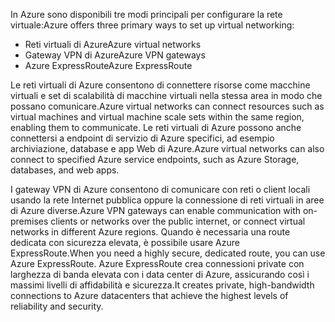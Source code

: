 <span data-ttu-id="bbb63-101">In Azure sono disponibili tre modi principali per configurare la rete virtuale:</span><span class="sxs-lookup"><span data-stu-id="bbb63-101">Azure offers three primary ways to set up virtual networking:</span></span>

- <span data-ttu-id="bbb63-102">Reti virtuali di Azure</span><span class="sxs-lookup"><span data-stu-id="bbb63-102">Azure virtual networks</span></span>
- <span data-ttu-id="bbb63-103">Gateway VPN di Azure</span><span class="sxs-lookup"><span data-stu-id="bbb63-103">Azure VPN gateways</span></span>
- <span data-ttu-id="bbb63-104">Azure ExpressRoute</span><span class="sxs-lookup"><span data-stu-id="bbb63-104">Azure ExpressRoute</span></span>

<span data-ttu-id="bbb63-105">Le reti virtuali di Azure consentono di connettere risorse come macchine virtuali e set di scalabilità di macchine virtuali nella stessa area in modo che possano comunicare.</span><span class="sxs-lookup"><span data-stu-id="bbb63-105">Azure virtual networks can connect resources such as virtual machines and virtual machine scale sets within the same region, enabling them to communicate.</span></span> <span data-ttu-id="bbb63-106">Le reti virtuali di Azure possono anche connettersi a endpoint di servizio di Azure specifici, ad esempio archiviazione, database e app Web di Azure.</span><span class="sxs-lookup"><span data-stu-id="bbb63-106">Azure virtual networks can also connect to specified Azure service endpoints, such as Azure Storage, databases, and web apps.</span></span>

<span data-ttu-id="bbb63-107">I gateway VPN di Azure consentono di comunicare con reti o client locali usando la rete Internet pubblica oppure la connessione di reti virtuali in aree di Azure diverse.</span><span class="sxs-lookup"><span data-stu-id="bbb63-107">Azure VPN gateways can enable communication with on-premises clients or networks over the public internet, or connect virtual networks in different Azure regions.</span></span> <span data-ttu-id="bbb63-108">Quando è necessaria una route dedicata con sicurezza elevata, è possibile usare Azure ExpressRoute.</span><span class="sxs-lookup"><span data-stu-id="bbb63-108">When you need a highly secure, dedicated route, you can use Azure ExpressRoute.</span></span> <span data-ttu-id="bbb63-109">Azure ExpressRoute crea connessioni private con larghezza di banda elevata con i data center di Azure, assicurando così i massimi livelli di affidabilità e sicurezza.</span><span class="sxs-lookup"><span data-stu-id="bbb63-109">It creates private, high-bandwidth connections to Azure datacenters that achieve the highest levels of reliability and security.</span></span>
